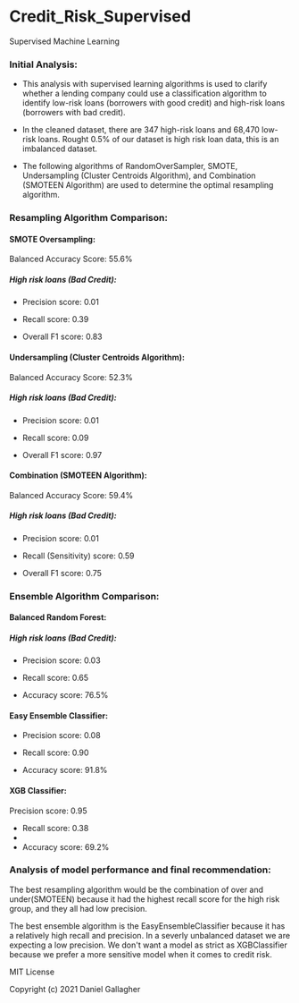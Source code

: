 # Credit_Risk_Supervised
Supervised Machine Learning

### Initial Analysis:
* This analysis with supervised learning algorithms is used to clarify whether a lending company could use a classification algorithm to identify low-risk loans (borrowers with good credit) and high-risk loans (borrowers with bad credit).

* In the cleaned dataset, there are 347 high-risk loans  and 68,470 low-risk loans. Rought 0.5% of our dataset is high risk loan data, this is an imbalanced dataset. 

* The following algorithms of RandomOverSampler, SMOTE, Undersampling (Cluster Centroids Algorithm), and Combination (SMOTEEN Algorithm) are used to determine the optimal resampling algorithm.

### Resampling Algorithm Comparison: 
#### SMOTE Oversampling:
Balanced Accuracy Score: 55.6%

##### High risk loans (Bad Credit):
* Precision score: 0.01
* Recall score: 0.39
  
* Overall F1 score: 0.83

#### Undersampling (Cluster Centroids Algorithm):
Balanced Accuracy Score: 52.3%

##### High risk loans (Bad Credit):
* Precision score: 0.01
* Recall score: 0.09
  
* Overall F1 score: 0.97

#### Combination (SMOTEEN Algorithm):
Balanced Accuracy Score: 59.4%

##### High risk loans (Bad Credit):
* Precision score: 0.01
* Recall (Sensitivity) score: 0.59
  
* Overall F1 score: 0.75


### Ensemble Algorithm Comparison: 
#### Balanced Random Forest:
##### High risk loans (Bad Credit):
* Precision score: 0.03
* Recall score: 0.65
  
* Accuracy score: 76.5%

#### Easy Ensemble Classifier:
* Precision score: 0.08
* Recall score: 0.90
  
* Accuracy score: 91.8%

#### XGB Classifier:
Precision score: 0.95
* Recall score: 0.38
* 
* Accuracy score: 69.2%

### Analysis of model performance and final recommendation:
The best resampling algorithm would be the combination of over and under(SMOTEEN) because it had the highest recall score for the high risk group, and they all had low precision. 

The best ensemble algorithm is the EasyEnsembleClassifier because it has a relatively high recall and precision. In a severly unbalanced dataset we are expecting a low precision. We don't want a model as strict as XGBClassifier because we prefer a more sensitive model when it comes to credit risk.

MIT License

Copyright (c) 2021 Daniel Gallagher